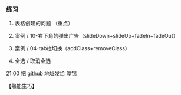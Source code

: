 ### 练习

1. 表格创建的问题 （重点）

2. 案例 / 10-右下角的弹出广告（slideDown+slideUp+fadeIn+fadeOut）

3. 案例 / 04-tab栏切换（addClass+removeClass）

4. 全选 / 取消全选

21:00 把 github 地址发给 厚锦

【熟能生巧】
